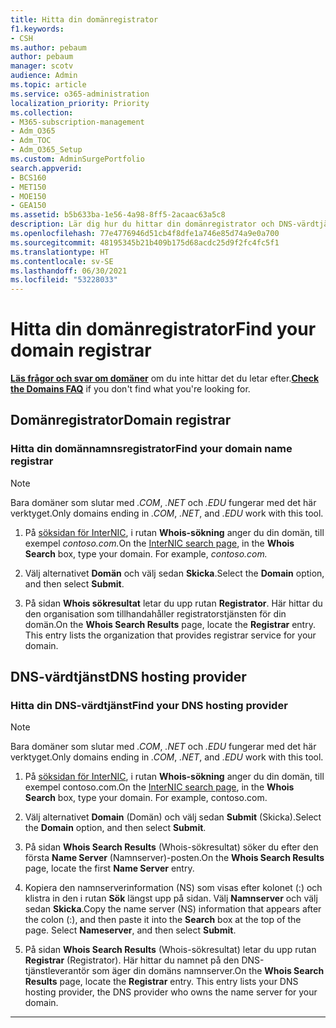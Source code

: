 ```yaml
---
title: Hitta din domänregistrator
f1.keywords:
- CSH
ms.author: pebaum
author: pebaum
manager: scotv
audience: Admin
ms.topic: article
ms.service: o365-administration
localization_priority: Priority
ms.collection:
- M365-subscription-management
- Adm_O365
- Adm_TOC
- Adm_O365_Setup
ms.custom: AdminSurgePortfolio
search.appverid:
- BCS160
- MET150
- MOE150
- GEA150
ms.assetid: b5b633ba-1e56-4a98-8ff5-2acaac63a5c8
description: Lär dig hur du hittar din domänregistrator och DNS-värdtjänst med InterNIC-sökning.
ms.openlocfilehash: 77e4776946d51cb4f8dfe1a746e85d74a9e0a700
ms.sourcegitcommit: 48195345b21b409b175d68acdc25d9f2fc4fc5f1
ms.translationtype: HT
ms.contentlocale: sv-SE
ms.lasthandoff: 06/30/2021
ms.locfileid: "53228033"
---
```

# <a name="find-your-domain-registrar"></a><span data-ttu-id="cebca-103">Hitta din domänregistrator</span><span class="sxs-lookup"><span data-stu-id="cebca-103">Find your domain registrar</span></span>

 <span data-ttu-id="cebca-104">**[Läs frågor och svar om domäner](../setup/domains-faq.yml)** om du inte hittar det du letar efter.</span><span class="sxs-lookup"><span data-stu-id="cebca-104">**[Check the Domains FAQ](../setup/domains-faq.yml)** if you don't find what you're looking for.</span></span>

## <a name="domain-registrar"></a><span data-ttu-id="cebca-105">Domänregistrator</span><span class="sxs-lookup"><span data-stu-id="cebca-105">Domain registrar</span></span>

### <a name="find-your-domain-name-registrar"></a><span data-ttu-id="cebca-106">Hitta din domännamnsregistrator</span><span class="sxs-lookup"><span data-stu-id="cebca-106">Find your domain name registrar</span></span>

> [!NOTE]
> <span data-ttu-id="cebca-107">Bara domäner som slutar med *.COM*, *.NET* och *.EDU* fungerar med det här verktyget.</span><span class="sxs-lookup"><span data-stu-id="cebca-107">Only domains ending in *.COM*, *.NET*, and *.EDU* work with this tool.</span></span>

1. <span data-ttu-id="cebca-p101">På [söksidan för InterNIC](https://go.microsoft.com/fwlink/p/?LinkId=402770), i rutan **Whois-sökning** anger du din domän, till exempel  *contoso.com.*</span><span class="sxs-lookup"><span data-stu-id="cebca-p101">On the [InterNIC search page](https://go.microsoft.com/fwlink/p/?LinkId=402770), in the **Whois Search** box, type your domain. For example,  *contoso.com.*</span></span>

2. <span data-ttu-id="cebca-110">Välj alternativet **Domän** och välj sedan **Skicka**.</span><span class="sxs-lookup"><span data-stu-id="cebca-110">Select the **Domain** option, and then select **Submit**.</span></span>

3. <span data-ttu-id="cebca-p102">På sidan **Whois sökresultat** letar du upp rutan **Registrator**. Här hittar du den organisation som tillhandahåller registratorstjänsten för din domän.</span><span class="sxs-lookup"><span data-stu-id="cebca-p102">On the **Whois Search Results** page, locate the **Registrar** entry. This entry lists the organization that provides registrar service for your domain.</span></span>

## <a name="dns-hosting-provider"></a><span data-ttu-id="cebca-113">DNS-värdtjänst</span><span class="sxs-lookup"><span data-stu-id="cebca-113">DNS hosting provider</span></span>

### <a name="find-your-dns-hosting-provider"></a><span data-ttu-id="cebca-114">Hitta din DNS-värdtjänst</span><span class="sxs-lookup"><span data-stu-id="cebca-114">Find your DNS hosting provider</span></span>

> [!NOTE]
> <span data-ttu-id="cebca-115">Bara domäner som slutar med *.COM*, *.NET* och *.EDU* fungerar med det här verktyget.</span><span class="sxs-lookup"><span data-stu-id="cebca-115">Only domains ending in *.COM*, *.NET*, and *.EDU* work with this tool.</span></span>

1. <span data-ttu-id="cebca-p103">På [söksidan för InterNIC](https://go.microsoft.com/fwlink/p/?LinkId=402770), i rutan **Whois-sökning** anger du din domän, till exempel contoso.com.</span><span class="sxs-lookup"><span data-stu-id="cebca-p103">On the [InterNIC search page](https://go.microsoft.com/fwlink/p/?LinkId=402770), in the **Whois Search** box, type your domain. For example, contoso.com.</span></span>

2. <span data-ttu-id="cebca-118">Välj alternativet **Domain** (Domän) och välj sedan **Submit** (Skicka).</span><span class="sxs-lookup"><span data-stu-id="cebca-118">Select the **Domain** option, and then select **Submit**.</span></span>

3. <span data-ttu-id="cebca-119">På sidan **Whois Search Results** (Whois-sökresultat) söker du efter den första **Name Server** (Namnserver)-posten.</span><span class="sxs-lookup"><span data-stu-id="cebca-119">On the **Whois Search Results** page, locate the first **Name Server** entry.</span></span>

4. <span data-ttu-id="cebca-p104">Kopiera den namnserverinformation (NS) som visas efter kolonet (:) och klistra in den i rutan **Sök** längst upp på sidan. Välj **Namnserver** och välj sedan **Skicka**.</span><span class="sxs-lookup"><span data-stu-id="cebca-p104">Copy the name server (NS) information that appears after the colon (:), and then paste it into the **Search** box at the top of the page. Select **Nameserver**, and then select **Submit**.</span></span>

5. <span data-ttu-id="cebca-p105">På sidan **Whois Search Results** (Whois-sökresultat) letar du upp rutan **Registrar** (Registrator). Här hittar du namnet på den DNS-tjänstleverantör som äger din domäns namnserver.</span><span class="sxs-lookup"><span data-stu-id="cebca-p105">On the **Whois Search Results** page, locate the **Registrar** entry. This entry lists your DNS hosting provider, the DNS provider who owns the name server for your domain.</span></span>

---

